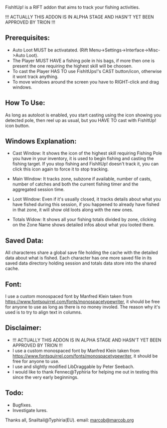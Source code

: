 FishItUp! is a RIFT addon that aims to track your fishing activities.

!!! ACTUALLY THIS ADDON IS IN ALPHA STAGE AND HASN'T YET BEEN APPROVED BY TRION !!!

Prerequisites:
--------------
- Auto Loot MUST be activatated. (Rift Menu->Settings->Interface->Misc->Auto Loot).
- The Player MUST HAVE a fishing pole in his bags, if more then one is present the one requiring the highest skill will be choosen.
- To cast the Player HAS TO use FishItUps!'s CAST button/icon, otherwise it wont track anything.
- To move windows around the screen you have to RIGHT-click and drag windows.

How To Use:
-----------
As long as autoloot is enabled, you start casting using the icon showing you detected pole, then reel up as usual, but you HAVE TO cast with FishItUp! icon button.

Windows Explanation:
--------------------
- Cast Window: 
  It shows the icon of the highest skill requiring Fishing Pole you have in your inventory, it is used to begin fishing and 
  casting the fishing target. If you stop fishing and FishItUp! doesn't track it, you can click this icon again to force it 
  to stop tracking.

- Main Window: 
  It tracks zone, subzone if available, number of casts, number of catches and both the current fishing timer and the 
  aggregated session time.

- Loot Window: 
  Even if it's usually closed, it tracks details about what you have fished during this session, if you happened
  to already have fished in that zone, it will show old loots along with the new ones.

- Totals Widow: 
  It shows all your fishing totals divided by zone, clicking on the Zone Name shows detailed infos about what you
  looted there.

Saved Data:
-----------
All characteres share a global save file holding the cache with the detailed data about what is fished. Each character has one more
saved file in its saved data directory holding session and totals data store into the shared cache.

Font:
-----
I use a custom monospaced font by Manfred Klein taken from https://www.fontsquirrel.com/fonts/monospacetypewriter, it should be free for anyone to use as long as there is no money involed. The reason why it's used is to try to align text in columns.

Disclaimer:
-----------
- !!! ACTUALLY THIS ADDON IS IN ALPHA STAGE AND HASN'T YET BEEN APPROVED BY TRION !!!
- I use a custom monospaced font by Manfred Klein taken from https://www.fontsquirrel.com/fonts/monospacetypewriter, it should be free for
  anyone to use.
- I use and slightly modified LibDraggable by Peter Seebach.
- I would like to thank Fennec@Typhiria for helping me out in testing this since the very early beginnings. 

Todo:
-----
- Bugfixes.
- Investigate lures.

Thanks all, Snailtail@Typhiria(EU).
email: marcob@marcob.org
